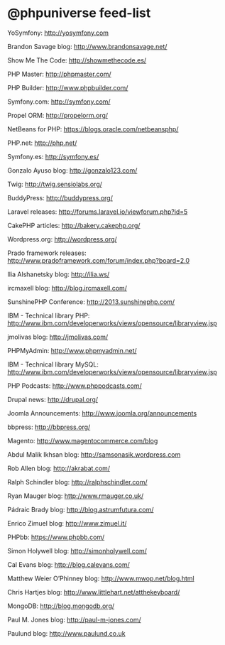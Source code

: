 @phpuniverse feed-list
======================

YoSymfony: http://yosymfony.com

Brandon Savage blog: http://www.brandonsavage.net/

Show Me The Code: http://showmethecode.es/

PHP Master: http://phpmaster.com/

PHP Builder: http://www.phpbuilder.com/

Symfony.com: http://symfony.com/

Propel ORM: http://propelorm.org/

NetBeans for PHP: https://blogs.oracle.com/netbeansphp/

PHP.net: http://php.net/

Symfony.es: http://symfony.es/

Gonzalo Ayuso blog: http://gonzalo123.com/

Twig: http://twig.sensiolabs.org/

BuddyPress: http://buddypress.org/

Laravel releases: http://forums.laravel.io/viewforum.php?id=5

CakePHP articles: http://bakery.cakephp.org/

Wordpress.org: http://wordpress.org/

Prado framework releases: http://www.pradoframework.com/forum/index.php?board=2.0

Ilia Alshanetsky blog: http://ilia.ws/

ircmaxell blog: http://blog.ircmaxell.com/

SunshinePHP Conference: http://2013.sunshinephp.com/

IBM - Technical library PHP: http://www.ibm.com/developerworks/views/opensource/libraryview.jsp

jmolivas blog: http://jmolivas.com/

PHPMyAdmin: http://www.phpmyadmin.net/

IBM - Technical library MySQL: http://www.ibm.com/developerworks/views/opensource/libraryview.jsp

PHP Podcasts: http://www.phppodcasts.com/

Drupal news: http://drupal.org/

Joomla Announcements: http://www.joomla.org/announcements

bbpress: http://bbpress.org/

Magento: http://www.magentocommerce.com/blog

Abdul Malik Ikhsan blog: http://samsonasik.wordpress.com

Rob Allen blog:  http://akrabat.com/

Ralph Schindler blog: http://ralphschindler.com/

Ryan Mauger blog: http://www.rmauger.co.uk/

Pádraic Brady blog: http://blog.astrumfutura.com/

Enrico Zimuel blog: http://www.zimuel.it/

PHPbb: https://www.phpbb.com/

Simon Holywell blog:  http://simonholywell.com/

Cal Evans blog:  http://blog.calevans.com/

Matthew Weier O’Phinney blog: http://www.mwop.net/blog.html

Chris Hartjes blog: http://www.littlehart.net/atthekeyboard/

MongoDB: http://blog.mongodb.org/

Paul M. Jones blog:  http://paul-m-jones.com/

Paulund blog: http://www.paulund.co.uk
